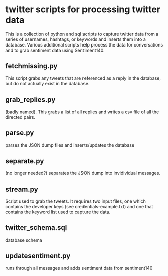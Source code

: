 # twitter scripts for processing twitter data

This is a collection of python and sql scripts to capture twitter data from a series of usernames, hashtags, or keywords and
inserts them into a database. Various additional scripts help process the data for conversations and to grab sentiment data
using Sentiment140.

## fetchmissing.py

This script grabs any tweets that are referenced as a reply in the database, but do not actually exist in the database.

## grab_replies.py

(badly named). This grabs a list of all replies and writes a csv file of all the directed pairs. 


## parse.py

parses the JSON dump files and inserts/updates the database


## separate.py

(no longer needed?) separates the JSON dump into invidividual messages.


## stream.py

Script used to grab the tweets. It requires two input files, one which contains the developer keys (see credentials-example.txt) and one that contains the keyword list used to capture the data.

## twitter_schema.sql

database schema


## updatesentiment.py

runs through all messages and adds sentiment data from sentiment140


